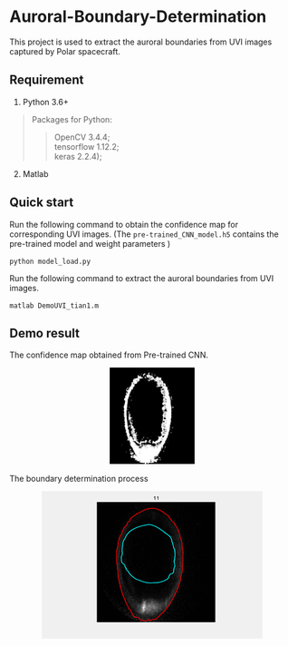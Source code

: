 # Auroral-Boundary-Determination
This project is used to extract the auroral boundaries from UVI images captured by Polar spacecraft.

## Requirement

1. Python 3.6+
>Packages for Python:
>>OpenCV 3.4.4;   
>>tensorflow 1.12.2;    
>>keras 2.2.4);
2. Matlab

## Quick start
Run the following command to obtain the confidence map for corresponding UVI images. (The `pre-trained_CNN_model.h5` contains the pre-trained model and weight parameters )
```
python model_load.py
```

Run the following command to extract the auroral boundaries from UVI images.
```
matlab DemoUVI_tian1.m
```

## Demo result
The confidence map obtained from Pre-trained CNN.<br>

<div align="center"><img width="150" height="170" src="https://github.com/shuaichentian/Auroral-Boundary-Determination/blob/master/Pre-trained%20CNN_PYTHON/Confidence%20map/1997010_034012_confidence%20map.bmp"/></div>

The boundary determination process
<div align="center"><img width="390" height="260" src="https://github.com/shuaichentian/Auroral-Boundary-Determination/blob/master/Extract%20auroral%20boundary_MATLAB/ectract_boundary.gif"/></div>
